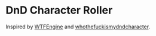 # DnD Character Roller

Inspired by [WTFEngine](https://github.com/soulwire/WTFEngine/) and [whothefuckismydndcharacter](http://whothefuckismydndcharacter.com/).
